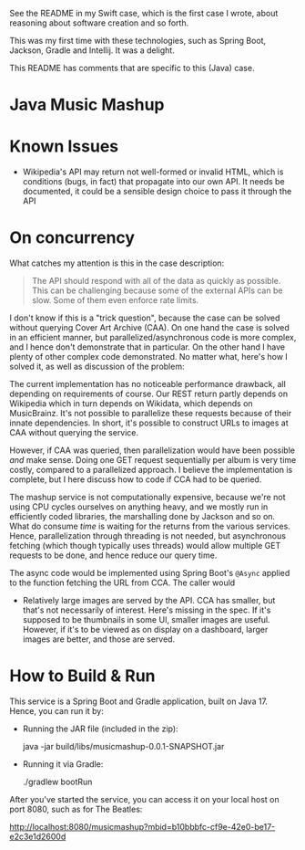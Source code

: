 
See the README in my Swift case, which is the first case I wrote, about reasoning about software creation and so forth.

This was my first time with these technologies, such as Spring Boot, Jackson, Gradle and Intellij. It was a delight.

This README has comments that are specific to this (Java) case.

# Java Music Mashup

# Known Issues

* Wikipedia's API may return not well-formed or invalid HTML, which is conditions (bugs, in fact) that propagate into our own API. It needs be documented, it could be a sensible design choice to pass it through the API

# On concurrency

What catches my attention is this in the case description:

> The API should respond with all of the data as quickly as possible. This can be challenging because some of the external APIs can be slow. Some of them even enforce rate limits.

I don't know if this is a "trick question", because the case can be solved without querying Cover Art Archive (CAA). On one hand the case is solved in an efficient manner, but parallelized/asynchronous code is more complex, and I hence don't demonstrate that in particular. On the other hand I have plenty of other complex code demonstrated. No matter what, here's how I solved it, as well as discussion of the problem:

The current implementation has no noticeable performance drawback, all depending on requirements of course. Our REST return partly depends on Wikipedia which in turn depends on Wikidata, which depends on MusicBrainz. It's not possible to parallelize these requests because of their innate dependencies. In short, it's possible to construct URLs to images at CAA without querying the service.

However, if CAA was queried, then parallelization would have been possible *and* make sense. Doing one GET request sequentially per album is very time costly, compared to a parallelized approach. I believe the implementation is complete, but I here discuss how to code if CCA had to be queried.

The mashup service is not computationally expensive, because we're not using CPU cycles ourselves on anything heavy, and we mostly run in efficiently coded libraries, the marshalling done by Jackson and so on. What do consume *time* is waiting for the returns from the various services. Hence, parallelization through threading is not needed, but asynchronous fetching (which though typically uses threads) would allow multiple GET requests to be done, and hence reduce our query time.

The async code would be implemented using Spring Boot's `@Async` applied to the function fetching the URL from CCA. The caller would 

* Relatively large images are served by the API. CCA has smaller, but that's not necessarily of interest. Here's missing in the spec. If it's supposed to be thumbnails in some UI, smaller images are useful. However, if it's to be viewed as on display on a dashboard, larger images are better, and those are served.

# How to Build & Run

This service is a Spring Boot and Gradle application, built on Java 17. Hence, you can run it by:

* Running the JAR file (included in the zip):

    java -jar build/libs/musicmashup-0.0.1-SNAPSHOT.jar

* Running it via Gradle:

    ./gradlew bootRun

After you've started the service, you can access it on your local host on port 8080, such as for The Beatles:

<http://localhost:8080/musicmashup?mbid=b10bbbfc-cf9e-42e0-be17-e2c3e1d2600d>

